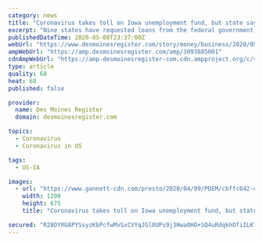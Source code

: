 ```yaml
---
category: news
title: "Coronavirus takes toll on Iowa unemployment fund, but state says it won't seek a loan"
excerpt: "Nine states have requested loans from the federal government to shore up their unemployment trust funds. Iowa officials have no plans to follow suit."
publishedDateTime: 2020-05-08T23:37:00Z
webUrl: "https://www.desmoinesregister.com/story/money/business/2020/05/08/covid-19-iowa-no-plan-seek-federal-loan-jobless-fund-shrinks/3093885001/"
ampWebUrl: "https://amp.desmoinesregister.com/amp/3093885001"
cdnAmpWebUrl: "https://amp-desmoinesregister-com.cdn.ampproject.org/c/s/amp.desmoinesregister.com/amp/3093885001"
type: article
quality: 68
heat: 68
published: false

provider:
  name: Des Moines Register
  domain: desmoinesregister.com

topics:
  - Coronavirus
  - Coronavirus in US

tags:
  - US-IA

images:
  - url: "https://www.gannett-cdn.com/presto/2020/04/09/PDEM/cbffc642-dfd8-496f-84a9-3b4604cc2292-AP20100614910197.jpg?auto=webp&crop=6015,3384,x0,y311&format=pjpg&width=1200"
    width: 1200
    height: 675
    title: "Coronavirus takes toll on Iowa unemployment fund, but state says it won't seek a loan"

secured: "R28OYRG8PYSsyzKbPcfwMvSxCVYqJGl0UPs9j3Hwa0HO+SQ4uRdqkhOfiILKTqTQ1uSd4n1dw3Lz2UzhntIurlNPsNeLlK93g0Of/JqzOTni6zMWEopn+Fu8Tf6u2gQy54wqDmQ9pQ8JwLbvMUZ49FAG/9g1IUYXunHqwzl/Z+2ckogSvpqIgy+KlCJTi3O784DMWRRsyIKUtGa+zEduIg1Av/sI4hSTgCPEntXWL1lcGCMZctmB6HVkDMxvjqaD0rOuptJiZkpHm53lSiw7uNSpgi3xNn+qgyzz2JH+nkAYoNl7OeM8YKAicsBxQNGsSexVYqR1RWwgXX8iLPweGrXefoWKzhgl13mU7F5DLJbiF28q7WbX8FuOwN8bNMDDDnwMWPgzf2FXH4gQUPGgZsAz9Da8YbG1iv7E4ChS7MR36ArjLOLs/hKPa49DvzaQ+/V0Y6P4U+kpZF1LAPfQCBRLaiC/UCP+e4csndSAAWw=;rczql391/ygOZzCGmNeuYw=="
---
```


